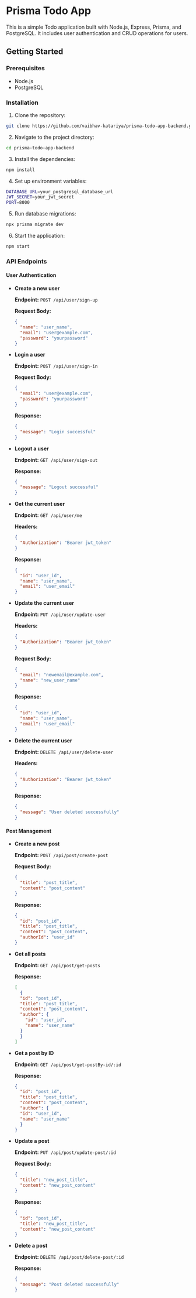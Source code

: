 # Prisma Todo App

This is a simple Todo application built with Node.js, Express, Prisma, and PostgreSQL. It includes user authentication and CRUD operations for users.

## Getting Started

### Prerequisites

- Node.js
- PostgreSQL

### Installation

1. Clone the repository:

  ```sh
  git clone https://github.com/vaibhav-katariya/prisma-todo-app-backend.git
  ```

2. Navigate to the project directory:

  ```sh
  cd prisma-todo-app-backend
  ```

3. Install the dependencies:

  ```sh
  npm install
  ```

4. Set up environment variables:

  ```sh
  DATABASE_URL=your_postgresql_database_url
  JWT_SECRET=your_jwt_secret
  PORT=8000
  ```

5. Run database migrations:

  ```sh
  npx prisma migrate dev
  ```

6. Start the application:

  ```sh
  npm start
  ```

### API Endpoints

#### User Authentication

- **Create a new user**

  **Endpoint:** `POST /api/user/sign-up`

  **Request Body:**

  ```json
  {
    "name": "user_name",
    "email": "user@example.com",
    "password": "yourpassword"
  }
  ```

- **Login a user**

  **Endpoint:** `POST /api/user/sign-in`

  **Request Body:**

  ```json
  {
    "email": "user@example.com",
    "password": "yourpassword"
  }
  ```

  **Response:**

  ```json
  {
    "message": "Login successful"
  }
  ```

- **Logout a user**

  **Endpoint:** `GET /api/user/sign-out`

  **Response:**

  ```json
  {
    "message": "Logout successful"
  }
  ```

- **Get the current user**

  **Endpoint:** `GET /api/user/me`

  **Headers:**

  ```json
  {
    "Authorization": "Bearer jwt_token"
  }
  ```

  **Response:**

  ```json
  {
    "id": "user_id",
    "name": "user_name",
    "email": "user_email"
  }
  ```

- **Update the current user**

  **Endpoint:** `PUT /api/user/update-user`

  **Headers:**

  ```json
  {
    "Authorization": "Bearer jwt_token"
  }
  ```

  **Request Body:**

  ```json
  {
    "email": "newemail@example.com",
    "name": "new_user_name"
  }
  ```

  **Response:**

  ```json
  {
    "id": "user_id",
    "name": "user_name",
    "email": "user_email"
  }
  ```

- **Delete the current user**

  **Endpoint:** `DELETE /api/user/delete-user`

  **Headers:**

  ```json
  {
    "Authorization": "Bearer jwt_token"
  }
  ```

  **Response:**

  ```json
  {
    "message": "User deleted successfully"
  }
  ```

#### Post Management

- **Create a new post**

  **Endpoint:** `POST /api/post/create-post`

  **Request Body:**

  ```json
  {
    "title": "post_title",
    "content": "post_content"
  }
  ```

  **Response:**

  ```json
  {
    "id": "post_id",
    "title": "post_title",
    "content": "post_content",
    "authorId": "user_id"
  }
  ```

- **Get all posts**

  **Endpoint:** `GET /api/post/get-posts`

  **Response:**

  ```json
  [
    {
    "id": "post_id",
    "title": "post_title",
    "content": "post_content",
    "author": {
      "id": "user_id",
      "name": "user_name"
    }
    }
  ]
  ```

- **Get a post by ID**

  **Endpoint:** `GET /api/post/get-postBy-id/:id`

  **Response:**

  ```json
  {
    "id": "post_id",
    "title": "post_title",
    "content": "post_content",
    "author": {
    "id": "user_id",
    "name": "user_name"
    }
  }
  ```

- **Update a post**

  **Endpoint:** `PUT /api/post/update-post/:id`

  **Request Body:**

  ```json
  {
    "title": "new_post_title",
    "content": "new_post_content"
  }
  ```

  **Response:**

  ```json
  {
    "id": "post_id",
    "title": "new_post_title",
    "content": "new_post_content"
  }
  ```

- **Delete a post**

  **Endpoint:** `DELETE /api/post/delete-post/:id`

  **Response:**

  ```json
  {
    "message": "Post deleted successfully"
  }
  ```